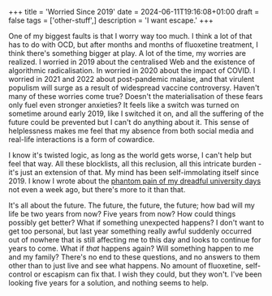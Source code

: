 +++
title = 'Worried Since 2019'
date = 2024-06-11T19:16:08+01:00
draft = false
tags = ['other-stuff',]
description = 'I want escape.'
+++

One of my biggest faults is that I worry way too much. I think a lot of that has to do with OCD, but after months and months of fluoxetine treatment, I think there's something bigger at play. A lot of the time, my worries are realized. I worried in 2019 about the centralised Web and the existence of algorithmic radicalisation. In worried in 2020 about the impact of COVID. I worried in 2021 and 2022 about post-pandemic malaise, and that virulent populism will surge as a result of widespread vaccine controversy. Haven't many of these worries come true? Doesn't the materialisation of these fears only fuel even stronger anxieties? It feels like a switch was turned on sometime around early 2019, like I switched it on, and all the suffering of the future could be prevented but I can't do anything about it. This sense of helplessness makes me feel that my absence from both social media and real-life interactions is a form of cowardice.

I know it's twisted logic, as long as the world gets worse, I can't help but feel that way. All these blocklists, all this reclusion, all this intricate burden - it's just an extension of that. My mind has been self-immolating itself since 2019. I know I wrote about the [phantom pain of my dreadful university days](../phantom-pain) not even a week ago, but there's more to it than that. 

It's all about the future. The future, the future, the future; how bad will my life be two years from now? Five years from now? How could things possibly get better? What if something unexpected happens? I don't want to get too personal, but last year something really awful suddenly occurred out of nowhere that is still affecting me to this day and looks to continue for years to come. What if *that* happens again? Will something happen to me and my family? There's no end to these questions, and no answers to them other than to just live and see what happens. No amount of fluoxetine, self-control or escapism can fix that. I wish they could, but they won't. I've been looking five years for a solution, and nothing seems to help. 